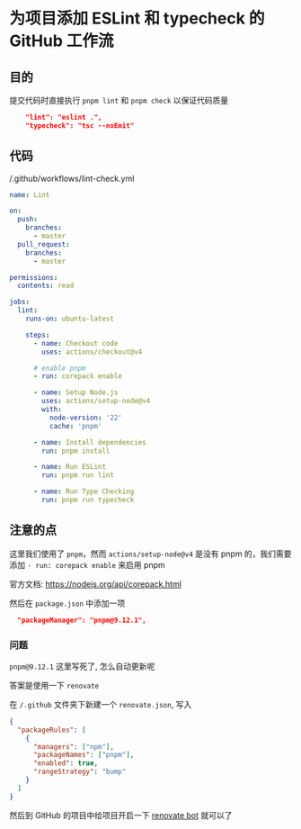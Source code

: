 # 为项目添加 ESLint 和 typecheck 的 GitHub 工作流

## 目的

提交代码时直接执行 `pnpm lint` 和 `pnpm check` 以保证代码质量

``` json
    "lint": "eslint .",
    "typecheck": "tsc --noEmit"
```

## 代码

/.github/workflows/lint-check.yml

``` yml
name: Lint

on:
  push:
    branches:
      - master
  pull_request:
    branches:
      - master

permissions:
  contents: read

jobs:
  lint:
    runs-on: ubuntu-latest

    steps:
      - name: Checkout code
        uses: actions/checkout@v4

      # enable pnpm
      - run: corepack enable

      - name: Setup Node.js
        uses: actions/setup-node@v4
        with:
          node-version: '22'
          cache: 'pnpm'

      - name: Install dependencies
        run: pnpm install

      - name: Run ESLint
        run: pnpm run lint

      - name: Run Type Checking
        run: pnpm run typecheck
```

## 注意的点

这里我们使用了 `pnpm`，然而 `actions/setup-node@v4` 是没有 pnpm 的，我们需要添加 `- run: corepack enable` 来启用 pnpm

官方文档: https://nodejs.org/api/corepack.html

然后在 `package.json` 中添加一项

``` json
  "packageManager": "pnpm@9.12.1",
```

### 问题

`pnpm@9.12.1` 这里写死了, 怎么自动更新呢

答案是使用一下 `renovate`

在 `/.github` 文件夹下新建一个 `renovate.json`, 写入

``` json
{
  "packageRules": [
    {
      "managers": ["npm"],
      "packageNames": ["pnpm"],
      "enabled": true,
      "rangeStrategy": "bump"
    }
  ]
}
```

然后到 GitHub 的项目中给项目开启一下 [renovate bot](https://github.com/apps/renovate) 就可以了
